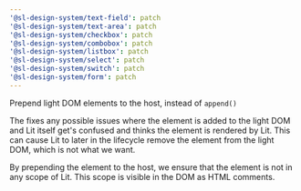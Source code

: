 ```yaml
---
'@sl-design-system/text-field': patch
'@sl-design-system/text-area': patch
'@sl-design-system/checkbox': patch
'@sl-design-system/combobox': patch
'@sl-design-system/listbox': patch
'@sl-design-system/select': patch
'@sl-design-system/switch': patch
'@sl-design-system/form': patch
---
```


Prepend light DOM elements to the host, instead of `append()`

The fixes any possible issues where the element is added to the light DOM and Lit itself
get's confused and thinks the element is rendered by Lit. This can cause Lit to later
in the lifecycle remove the element from the light DOM, which is not what we want.

By prepending the element to the host, we ensure that the element is not in any scope of Lit.
This scope is visible in the DOM as HTML comments.
